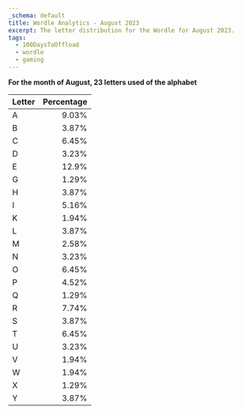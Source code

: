 ```yaml
---
_schema: default
title: Wordle Analytics - August 2023
excerpt: The letter distribution for the Wordle for August 2023.
tags: 
  - 100DaysToOffload
  - wordle
  - gaming
---
```


**For the month of August, 23 letters used of the alphabet**

| Letter | Percentage 
| :--- | ---:|
| A | 9.03% |
| B | 3.87% |
| C | 6.45% |
| D | 3.23% |
| E | 12.9% |
| G | 1.29% |
| H | 3.87% |
| I | 5.16% |
| K | 1.94% |
| L | 3.87% |
| M | 2.58% |
| N | 3.23% |
| O | 6.45% |
| P | 4.52% |
| Q | 1.29% |
| R | 7.74% |
| S | 3.87% |
| T | 6.45% |
| U | 3.23% |
| V | 1.94% |
| W | 1.94% |
| X | 1.29% |
| Y | 3.87% |